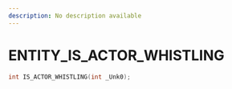 ```yaml
---
description: No description available 
---
```


# ENTITY\_IS_ACTOR_WHISTLING

```cpp
int IS_ACTOR_WHISTLING(int _Unk0);
```